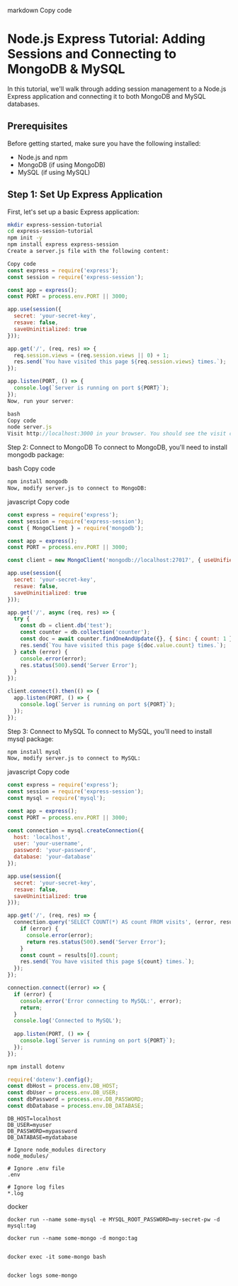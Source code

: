 markdown
Copy code
# Node.js Express Tutorial: Adding Sessions and Connecting to MongoDB & MySQL

In this tutorial, we'll walk through adding session management to a Node.js Express application and connecting it to both MongoDB and MySQL databases.

## Prerequisites

Before getting started, make sure you have the following installed:

- Node.js and npm
- MongoDB (if using MongoDB)
- MySQL (if using MySQL)

## Step 1: Set Up Express Application

First, let's set up a basic Express application:

```bash
mkdir express-session-tutorial
cd express-session-tutorial
npm init -y
npm install express express-session
Create a server.js file with the following content:
```

```javascript
Copy code
const express = require('express');
const session = require('express-session');

const app = express();
const PORT = process.env.PORT || 3000;

app.use(session({
  secret: 'your-secret-key',
  resave: false,
  saveUninitialized: true
}));

app.get('/', (req, res) => {
  req.session.views = (req.session.views || 0) + 1;
  res.send(`You have visited this page ${req.session.views} times.`);
});

app.listen(PORT, () => {
  console.log(`Server is running on port ${PORT}`);
});
Now, run your server:

bash
Copy code
node server.js
Visit http://localhost:3000 in your browser. You should see the visit count increment each time you refresh.

```

Step 2: Connect to MongoDB
To connect to MongoDB, you'll need to install mongodb package:

bash
Copy code

```bash
npm install mongodb
Now, modify server.js to connect to MongoDB:

```

javascript
Copy code

```javascript
const express = require('express');
const session = require('express-session');
const { MongoClient } = require('mongodb');

const app = express();
const PORT = process.env.PORT || 3000;

const client = new MongoClient('mongodb://localhost:27017', { useUnifiedTopology: true });

app.use(session({
  secret: 'your-secret-key',
  resave: false,
  saveUninitialized: true
}));

app.get('/', async (req, res) => {
  try {
    const db = client.db('test');
    const counter = db.collection('counter');
    const doc = await counter.findOneAndUpdate({}, { $inc: { count: 1 } }, { upsert: true });
    res.send(`You have visited this page ${doc.value.count} times.`);
  } catch (error) {
    console.error(error);
    res.status(500).send('Server Error');
  }
});

client.connect().then(() => {
  app.listen(PORT, () => {
    console.log(`Server is running on port ${PORT}`);
  });
});
```
Step 3: Connect to MySQL
To connect to MySQL, you'll need to install mysql package:


```bash
npm install mysql
Now, modify server.js to connect to MySQL:
```


javascript
Copy code

```js
const express = require('express');
const session = require('express-session');
const mysql = require('mysql');

const app = express();
const PORT = process.env.PORT || 3000;

const connection = mysql.createConnection({
  host: 'localhost',
  user: 'your-username',
  password: 'your-password',
  database: 'your-database'
});

app.use(session({
  secret: 'your-secret-key',
  resave: false,
  saveUninitialized: true
}));

app.get('/', (req, res) => {
  connection.query('SELECT COUNT(*) AS count FROM visits', (error, results) => {
    if (error) {
      console.error(error);
      return res.status(500).send('Server Error');
    }
    const count = results[0].count;
    res.send(`You have visited this page ${count} times.`);
  });
});

connection.connect((error) => {
  if (error) {
    console.error('Error connecting to MySQL:', error);
    return;
  }
  console.log('Connected to MySQL');
  
  app.listen(PORT, () => {
    console.log(`Server is running on port ${PORT}`);
  });
});

```
```bash
npm install dotenv
```


```js
require('dotenv').config();
const dbHost = process.env.DB_HOST;
const dbUser = process.env.DB_USER;
const dbPassword = process.env.DB_PASSWORD;
const dbDatabase = process.env.DB_DATABASE;
```

```text
DB_HOST=localhost
DB_USER=myuser
DB_PASSWORD=mypassword
DB_DATABASE=mydatabase
```


```.gitignore
# Ignore node_modules directory
node_modules/

# Ignore .env file
.env

# Ignore log files
*.log
```


docker 
```docker
docker run --name some-mysql -e MYSQL_ROOT_PASSWORD=my-secret-pw -d mysql:tag

```

```docker
docker run --name some-mongo -d mongo:tag


docker exec -it some-mongo bash


docker logs some-mongo
```
